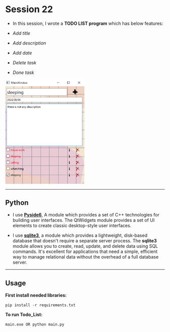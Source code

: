 # Session 22

- In this session, I wrote a **TODO LIST program** which has below features:

 - *Add title* 
 - *Add description* 
 - *Add date* 
 - *Delete task* 
 - *Done task* 


<img src="images/Untitled.png" width="250">


---

## Python

- I use [**Pyside6**](https://pypi.org/project/PySide6/), A module which provides a set of C++ technologies for building user interfaces. The QtWidgets module provides a set of UI elements to create classic desktop-style user interfaces.

- I use [**sqlite3**](https://docs.python.org/3/library/sqlite3.html), a module which provides a lightweight, disk-based database that doesn't require a separate server process. The **sqlite3** module allows you to create, read, update, and delete data using SQL commands. It's excellent for applications that need a simple, efficient way to manage relational data without the overhead of a full database server.

---

## Usage

**First install needed libraries:**
```
pip install -r requirements.txt
```

**To run Todo_List:**

```
main.exe OR python main.py
```



